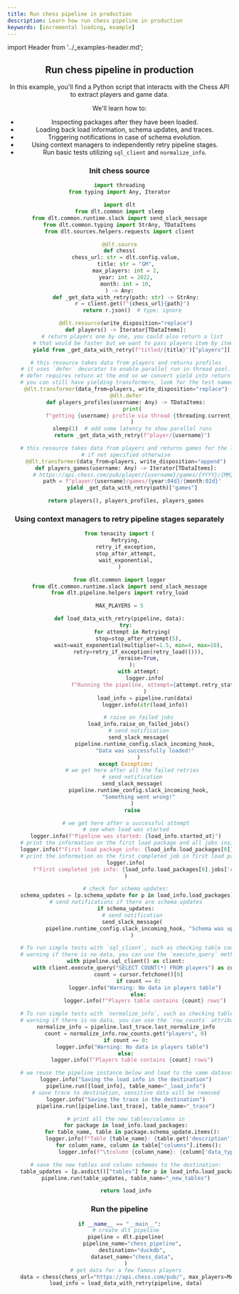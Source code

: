 ```yaml
---
title: Run chess pipeline in production
description: Learn how run chess pipeline in production
keywords: [incremental loading, example]
---
```


import Header from '../_examples-header.md';

<Header
    intro="In this tutorial, you will learn how to investigate, track, retry and test your loads."
    slug="chess_production"
    run_file="chess" />

## Run chess pipeline in production

In this example, you'll find a Python script that interacts with the Chess API to extract players and game data.

We'll learn how to:

- Inspecting packages after they have been loaded.
- Loading back load information, schema updates, and traces.
- Triggering notifications in case of schema evolution.
- Using context managers to independently retry pipeline stages.
- Run basic tests utilizing `sql_client` and `normalize_info`.

### Init chess source

<!--@@@DLT_SNIPPET_START ./code/chess-snippets.py::markdown_source-->
```py
import threading
from typing import Any, Iterator

import dlt
from dlt.common import sleep
from dlt.common.runtime.slack import send_slack_message
from dlt.common.typing import StrAny, TDataItems
from dlt.sources.helpers.requests import client

@dlt.source
def chess(
    chess_url: str = dlt.config.value,
    title: str = "GM",
    max_players: int = 2,
    year: int = 2022,
    month: int = 10,
) -> Any:
    def _get_data_with_retry(path: str) -> StrAny:
        r = client.get(f"{chess_url}{path}")
        return r.json()  # type: ignore

    @dlt.resource(write_disposition="replace")
    def players() -> Iterator[TDataItems]:
        # return players one by one, you could also return a list
        # that would be faster but we want to pass players item by item to the transformer
        yield from _get_data_with_retry(f"titled/{title}")["players"][:max_players]

    # this resource takes data from players and returns profiles
    # it uses `defer` decorator to enable parallel run in thread pool.
    # defer requires return at the end so we convert yield into return (we return one item anyway)
    # you can still have yielding transformers, look for the test named `test_evolve_schema`
    @dlt.transformer(data_from=players, write_disposition="replace")
    @dlt.defer
    def players_profiles(username: Any) -> TDataItems:
        print(
            f"getting {username} profile via thread {threading.current_thread().name}"
        )
        sleep(1)  # add some latency to show parallel runs
        return _get_data_with_retry(f"player/{username}")

    # this resource takes data from players and returns games for the last month
    # if not specified otherwise
    @dlt.transformer(data_from=players, write_disposition="append")
    def players_games(username: Any) -> Iterator[TDataItems]:
        # https://api.chess.com/pub/player/{username}/games/{YYYY}/{MM}
        path = f"player/{username}/games/{year:04d}/{month:02d}"
        yield _get_data_with_retry(path)["games"]

    return players(), players_profiles, players_games
```
<!--@@@DLT_SNIPPET_END ./code/chess-snippets.py::markdown_source-->


### Using context managers to retry pipeline stages separately

<!--@@@DLT_SNIPPET_START ./code/chess-snippets.py::markdown_retry_cm-->
```py
from tenacity import (
    Retrying,
    retry_if_exception,
    stop_after_attempt,
    wait_exponential,
)

from dlt.common import logger
from dlt.common.runtime.slack import send_slack_message
from dlt.pipeline.helpers import retry_load

MAX_PLAYERS = 5

def load_data_with_retry(pipeline, data):
    try:
        for attempt in Retrying(
            stop=stop_after_attempt(5),
            wait=wait_exponential(multiplier=1.5, min=4, max=10),
            retry=retry_if_exception(retry_load(())),
            reraise=True,
        ):
            with attempt:
                logger.info(
                    f"Running the pipeline, attempt={attempt.retry_state.attempt_number}"
                )
                load_info = pipeline.run(data)
                logger.info(str(load_info))

            # raise on failed jobs
            load_info.raise_on_failed_jobs()
            # send notification
            send_slack_message(
                pipeline.runtime_config.slack_incoming_hook,
                "Data was successfully loaded!"
            )
    except Exception:
        # we get here after all the failed retries
        # send notification
        send_slack_message(
            pipeline.runtime_config.slack_incoming_hook,
            "Something went wrong!"
        )
        raise

    # we get here after a successful attempt
    # see when load was started
    logger.info(f"Pipeline was started: {load_info.started_at}")
    # print the information on the first load package and all jobs inside
    logger.info(f"First load package info: {load_info.load_packages[0]}")
    # print the information on the first completed job in first load package
    logger.info(
        f"First completed job info: {load_info.load_packages[0].jobs['completed_jobs'][0]}"
    )

    # check for schema updates:
    schema_updates = [p.schema_update for p in load_info.load_packages]
    # send notifications if there are schema updates
    if schema_updates:
        # send notification
        send_slack_message(
            pipeline.runtime_config.slack_incoming_hook, "Schema was updated!"
        )

    # To run simple tests with `sql_client`, such as checking table counts and
    # warning if there is no data, you can use the `execute_query` method
    with pipeline.sql_client() as client:
        with client.execute_query("SELECT COUNT(*) FROM players") as cursor:
            count = cursor.fetchone()[0]
            if count == 0:
                logger.info("Warning: No data in players table")
            else:
                logger.info(f"Players table contains {count} rows")

    # To run simple tests with `normalize_info`, such as checking table counts and
    # warning if there is no data, you can use the `row_counts` attribute.
    normalize_info = pipeline.last_trace.last_normalize_info
    count = normalize_info.row_counts.get("players", 0)
    if count == 0:
        logger.info("Warning: No data in players table")
    else:
        logger.info(f"Players table contains {count} rows")

    # we reuse the pipeline instance below and load to the same dataset as data
    logger.info("Saving the load info in the destination")
    pipeline.run([load_info], table_name="_load_info")
    # save trace to destination, sensitive data will be removed
    logger.info("Saving the trace in the destination")
    pipeline.run([pipeline.last_trace], table_name="_trace")

    # print all the new tables/columns in
    for package in load_info.load_packages:
        for table_name, table in package.schema_update.items():
            logger.info(f"Table {table_name}: {table.get('description')}")
            for column_name, column in table["columns"].items():
                logger.info(f"\tcolumn {column_name}: {column['data_type']}")

    # save the new tables and column schemas to the destination:
    table_updates = [p.asdict()["tables"] for p in load_info.load_packages]
    pipeline.run(table_updates, table_name="_new_tables")

    return load_info
```
<!--@@@DLT_SNIPPET_END ./code/chess-snippets.py::markdown_retry_cm-->

### Run the pipeline

<!--@@@DLT_SNIPPET_START ./code/chess-snippets.py::markdown_pipeline-->
```py
if __name__ == "__main__":
    # create dlt pipeline
    pipeline = dlt.pipeline(
        pipeline_name="chess_pipeline",
        destination="duckdb",
        dataset_name="chess_data",
    )
    # get data for a few famous players
    data = chess(chess_url="https://api.chess.com/pub/", max_players=MAX_PLAYERS)
    load_info = load_data_with_retry(pipeline, data)
```
<!--@@@DLT_SNIPPET_END ./code/chess-snippets.py::markdown_pipeline-->